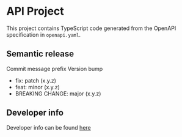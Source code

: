 # API Project

This project contains TypeScript code generated from the OpenAPI specification in `openapi.yaml`.

## Semantic release

Commit message prefix Version bump

- fix: patch (x.y.z)
- feat: minor (x.y.z)
- BREAKING CHANGE: major (x.y.z)

## Developer info

Developer info can be found [here](docs/dev-info.md)
